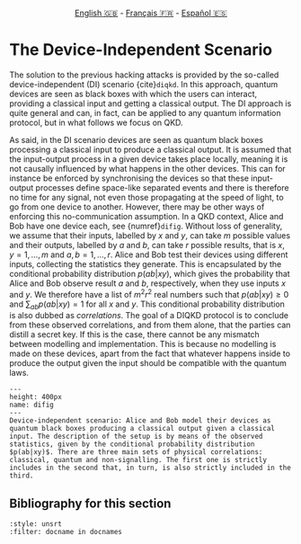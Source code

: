 <p style="text-align: center;">
    <a id="linken" href="../../../../en/content/index.html">English &#x1F1EC;&#x1F1E7;</a> - 
    <a id="linkfr" href="../../../../fr/content/index.html">Français &#x1F1EB;&#x1F1F7;</a> - 
    <a id="linkes" href="../../../../es/content/index.html">Español &#x1F1EA;&#x1F1F8;</a>
</p>
<script>
    currentPage = window.location.href;
    beforeLang = currentPage.slice(0, currentPage.indexOf("content") - 3);
    afterLang = currentPage.slice(currentPage.indexOf("content"));
    document.getElementById("linken").href = beforeLang + "en/" + afterLang;
    document.getElementById("linkfr").href = beforeLang + "fr/" + afterLang;
    document.getElementById("linkes").href = beforeLang + "es/" + afterLang;
</script>



# The Device-Independent Scenario

The solution to the previous hacking attacks is provided by the so-called device-independent (DI) scenario {cite}`diqkd`. In this approach, quantum devices are seen as black boxes with which the users can interact, providing a classical input and getting a classical output. The DI approach is quite general and can, in fact, can be applied to any quantum information protocol, but in what follows we focus on QKD. 

As said, in the DI scenario devices are seen as quantum black boxes processing a classical input to produce a classical output. It is assumed that the input-output process in a given device takes place locally, meaning it is not causally influenced by what happens in the other devices. This can for instance be enforced by synchronising the devices so that these input-output processes define space-like separated events and there is therefore no time for any signal, not even those propagating at the speed of light, to go from one device to another. However, there may be other ways of enforcing this no-communication assumption.  In a QKD context, Alice and Bob have one device each, see {numref}`difig`. Without loss of generality, we assume that their inputs, labelled by $x$ and $y$, can take $m$ possible values and their outputs, labelled by $a$ and $b$, can take $r$ possible results, that is $x,y=1,\ldots,m$ and $a,b=1,\ldots,r$. Alice and Bob test their devices using different inputs, collecting the statistics they generate. This is encapsulated by the conditional probability distribution $p(ab|xy)$, which gives the probability that Alice and Bob observe result $a$ and $b$, respectively, when they use inputs $x$ and $y$. We therefore have a list of $m^2r^2$ real numbers such that $p(ab|xy)\geq 0$ and $\sum_{ab}p(ab|xy)=1$ for all $x$ and $y$. This conditional probability distribution is also dubbed as *correlations*. The goal of a DIQKD protocol is to conclude from these observed correlations, and from them alone, that the parties can distill a secret key. If this is the case, there cannot be any mismatch between modelling and implementation. This is because no modelling is made on these devices, apart from the fact that whatever happens inside to produce the output given the input should be compatible with the quantum laws.

```{figure} ./Correlations.png
---
height: 400px
name: difig
---
Device-independent scenario: Alice and Bob model their devices as quantum black boxes producing a classical output given a classical input. The description of the setup is by means of the observed statistics, given by the conditional probability distribution $p(ab|xy)$. There are three main sets of physical correlations: classical, quantum and non-signalling. The first one is strictly includes in the second that, in turn, is also strictly included in the third.
```

## Bibliography for this section
```{bibliography}
:style: unsrt
:filter: docname in docnames
```


